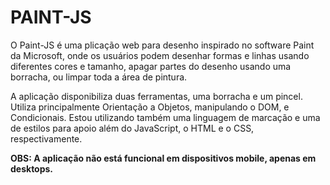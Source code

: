 # PAINT-JS

O Paint-JS é uma plicação web para desenho inspirado no software Paint da Microsoft, onde os usuários podem desenhar formas e linhas usando diferentes cores e tamanho, 
apagar partes do desenho usando uma borracha, ou limpar toda a área de pintura. 

A aplicação disponibiliza duas ferramentas, uma borracha e um pincel. Utiliza principalmente Orientação a Objetos, manipulando o DOM, e Condicionais. 
Estou utilizando também uma linguagem de marcação e uma de estilos para apoio além do JavaScript, o HTML e o CSS, respectivamente.

**OBS: A aplicação não está funcional em dispositivos mobile, apenas em desktops.**
